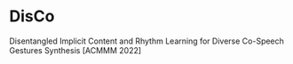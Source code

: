 # DisCo
Disentangled Implicit Content and Rhythm Learning for Diverse Co-Speech Gestures Synthesis [ACMMM 2022]
